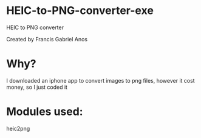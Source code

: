 # HEIC-to-PNG-converter-exe
HEIC to PNG converter

Created by Francis Gabriel Anos


# Why?
I downloaded an iphone app to convert images to png files, however it cost money, so I just coded it

# Modules used:
heic2png
